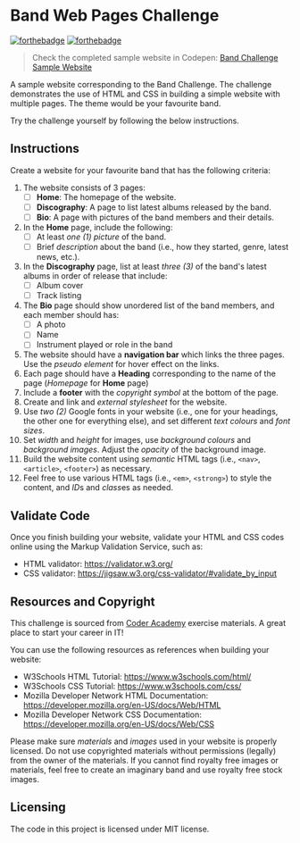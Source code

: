 # Band Web Pages Challenge
[![forthebadge](https://forthebadge.com/images/badges/uses-html.svg)](https://forthebadge.com)
[![forthebadge](https://forthebadge.com/images/badges/uses-css.svg)](https://forthebadge.com)

> Check the completed sample website in Codepen: [Band Challenge Sample Website](https://codepen.io/petitejess/project/full/XMOkrW)

A sample website corresponding to the Band Challenge. The challenge demonstrates the use of HTML and CSS in building a simple website with multiple pages. The theme would be your favourite band.

Try the challenge yourself by following the below instructions.

## Instructions

Create a website for your favourite band that has the following criteria:
1. The website consists of 3 pages:
    - [ ] **Home**: The homepage of the website.
    - [ ] **Discography**: A page to list latest albums released by the band.
    - [ ] **Bio**: A page with pictures of the band members and their details.
2. In the **Home** page, include the following:
    - [ ] At least *one (1) picture* of the band.
    - [ ] Brief *description* about the band (i.e., how they started, genre, latest news, etc.).
3. In the **Discography** page, list at least *three (3)* of the band's latest albums in order of release that include:
    - [ ] Album cover
    - [ ] Track listing
4. The **Bio** page should show unordered list of the band members, and each member should has:
    - [ ] A photo
    - [ ] Name
    - [ ] Instrument played or role in the band
5. The website should have a **navigation bar** which links the three pages. Use the *pseudo element* for hover effect on the links.
1. Each page should have a **Heading** corresponding to the name of the page (*Homepage* for **Home** page)
1. Include a **footer** with the *copyright symbol* at the bottom of the page.
1. Create and link and *external stylesheet* for the website.
1. Use *two (2)* Google fonts in your website (i.e., one for your headings, the other one for everything else), and set different *text colours* and *font sizes*.
1. Set *width* and *height* for images, use *background colours* and *background images*. Adjust the *opacity* of the background image.
1. Build the website content using *semantic* HTML tags (i.e., `<nav>`, `<article>`, `<footer>`) as necessary.
1. Feel free to use various HTML tags (i.e., `<em>`, `<strong>`) to style the content, and *ID*s and *class*es as needed.

## Validate Code

Once you finish building your website, validate your HTML and CSS codes online using the Markup Validation Service, such as:
- HTML validator: https://validator.w3.org/
- CSS validator: https://jigsaw.w3.org/css-validator/#validate_by_input

## Resources and Copyright

This challenge is sourced from [Coder Academy](https://coderacademy.edu.au/) exercise materials. A great place to start your career in IT!

You can use the following resources as references when building your website:
- W3Schools HTML Tutorial: https://www.w3schools.com/html/
- W3Schools CSS Tutorial: https://www.w3schools.com/css/
- Mozilla Developer Network HTML Documentation: https://developer.mozilla.org/en-US/docs/Web/HTML
- Mozilla Developer Network CSS Documentation: https://developer.mozilla.org/en-US/docs/Web/CSS

Please make sure *materials* and *images* used in your website is properly licensed. Do not use copyrighted materials without permissions (legally) from the owner of the materials. If you cannot find royalty free images or materials, feel free to create an imaginary band and use royalty free stock images.

## Licensing

The code in this project is licensed under MIT license.